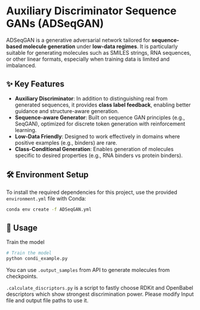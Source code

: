 # Auxiliary Discriminator Sequence GANs (ADSeqGAN)

ADSeqGAN is a generative adversarial network tailored for **sequence-based molecule generation** under **low-data regimes**. It is particularly suitable for generating molecules such as SMILES strings, RNA sequences, or other linear formats, especially when training data is limited and imbalanced.

## ✨ Key Features

- **Auxiliary Discriminator**: In addition to distinguishing real from generated sequences, it provides **class label feedback**, enabling better guidance and structure-aware generation.
- **Sequence-aware Generator**: Built on sequence GAN principles (e.g., SeqGAN), optimized for discrete token generation with reinforcement learning.
- **Low-Data Friendly**: Designed to work effectively in domains where positive examples (e.g., binders) are rare.
- **Class-Conditional Generation**: Enables generation of molecules specific to desired properties (e.g., RNA binders vs protein binders).

## 🛠️ Environment Setup

To install the required dependencies for this project, use the provided `environment.yml` file with Conda:

```bash
conda env create -f ADSeqGAN.yml
```

## 🚀 Usage

Train the model
```bash
# Train the model
python condi_example.py
```

You can use `.output_samples` from API to generate molecules from checkpoints.

`.calculate_discriptors.py` is a script to fastly choose RDKit and OpenBabel descriptors which show strongest discrimination power. Please modify Input file and output file paths to use it.

